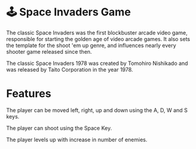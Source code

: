 # 🕹️ Space Invaders Game

The classic Space Invaders was the first blockbuster arcade video game, responsible for starting the golden age of video arcade games. It also sets the template for the shoot 'em up genre, and influences nearly every shooter game released since then.

The classic Space Invaders 1978 was created by Tomohiro Nishikado and was released by Taito Corporation in the year 1978.

# Features

The player can be moved left, right, up and down using the A, D, W and S keys.

The player can shoot using the Space Key.

The player levels up with increase in number of enemies.
